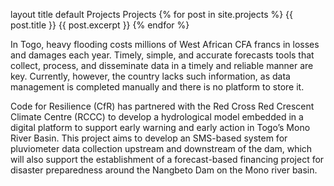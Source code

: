 layout	title
default
Projects
Projects
{% for post in site.projects %}
{{ post.title }} {{ post.excerpt }}
{% endfor %}


In Togo, heavy flooding costs millions of West African CFA francs in losses and damages each year. Timely, simple, and accurate forecasts tools that collect, process, and disseminate data in a timely and reliable manner are key. Currently, however, the country lacks such information, as data management is completed manually and there is no platform to store it. 
 
Code for Resilience (CfR) has partnered with the Red Cross Red Crescent Climate Centre (RCCC) to  develop a hydrological model embedded in a digital platform to support early warning and early action in Togo’s Mono River Basin.
This project aims to develop an SMS-based system for pluviometer data collection upstream and downstream of the dam, which will also support the establishment of a forecast-based financing project for disaster preparedness around the Nangbeto Dam on the Mono river basin. 




